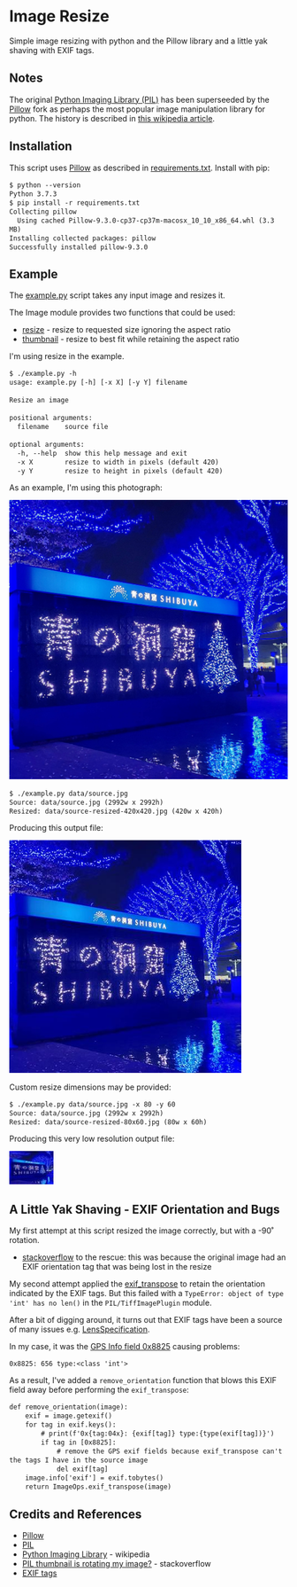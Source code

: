 # Image Resize

Simple image resizing with python and the Pillow library and a little yak shaving with EXIF tags.

## Notes

The original [Python Imaging Library (PIL)](https://pypi.org/project/PIL/) has been superseeded by
the [Pillow](https://pypi.org/project/Pillow/) fork as perhaps the most popular image manipulation library for python.
The history is described in [this wikipedia article](https://en.wikipedia.org/wiki/Python_Imaging_Library).

## Installation

This script uses [Pillow](https://pypi.org/project/Pillow/) as described in [requirements.txt](./requirements.txt). Install with pip:

```
$ python --version
Python 3.7.3
$ pip install -r requirements.txt
Collecting pillow
  Using cached Pillow-9.3.0-cp37-cp37m-macosx_10_10_x86_64.whl (3.3 MB)
Installing collected packages: pillow
Successfully installed pillow-9.3.0
```

## Example

The [example.py](./example.py) script takes any input image and resizes it.

The Image module provides two functions that could be used:

* [resize](https://pillow.readthedocs.io/en/stable/reference/Image.html#PIL.Image.Image.resize) - resize to requested size ignoring the aspect ratio
* [thumbnail](https://pillow.readthedocs.io/en/stable/reference/Image.html#PIL.Image.Image.thumbnail) - resize to best fit while retaining the aspect ratio

I'm using resize in the example.

```
$ ./example.py -h
usage: example.py [-h] [-x X] [-y Y] filename

Resize an image

positional arguments:
  filename    source file

optional arguments:
  -h, --help  show this help message and exit
  -x X        resize to width in pixels (default 420)
  -y Y        resize to height in pixels (default 420)
```

As an example, I'm using this photograph:

![source](./data/source.jpg)

```
$ ./example.py data/source.jpg
Source: data/source.jpg (2992w x 2992h)
Resized: data/source-resized-420x420.jpg (420w x 420h)
```

Producing this output file:

![source-resized-420x420](./data/source-resized-420x420.jpg)

Custom resize dimensions may be provided:

```
$ ./example.py data/source.jpg -x 80 -y 60
Source: data/source.jpg (2992w x 2992h)
Resized: data/source-resized-80x60.jpg (80w x 60h)
```

Producing this very low resolution output file:

![source-resized-80x60](./data/source-resized-80x60.jpg)

## A Little Yak Shaving - EXIF Orientation and Bugs

My first attempt at this script resized the image correctly, but with a -90˚ rotation.

* [stackoverflow](https://stackoverflow.com/questions/4228530/pil-thumbnail-is-rotating-my-image) to the rescue: this was because the original image had an EXIF orientation tag that was being lost in the resize

My second attempt applied the
[exif_transpose](https://pillow.readthedocs.io/en/stable/reference/ImageOps.html#PIL.ImageOps.exif_transpose)
to retain the orientation indicated by the EXIF tags. But this failed with a `TypeError: object of type 'int' has no len()` in the `PIL/TiffImagePlugin` module.

After a bit of digging around, it turns out that EXIF tags have been a source of many issues e.g. [LensSpecification](https://github.com/python-pillow/Pillow/issues/4346).

In my case, it was the [GPS Info field 0x8825](https://exiftool.org/TagNames/EXIF.html) causing problems:

```
0x8825: 656 type:<class 'int'>
```

As a result, I've added a `remove_orientation` function that blows this EXIF field away before performing the `exif_transpose`:

```
def remove_orientation(image):
    exif = image.getexif()
    for tag in exif.keys():
        # print(f'0x{tag:04x}: {exif[tag]} type:{type(exif[tag])}')
        if tag in [0x8825]:
            # remove the GPS exif fields because exif_transpose can't the tags I have in the source image
            del exif[tag]
    image.info['exif'] = exif.tobytes()
    return ImageOps.exif_transpose(image)
```

## Credits and References

* [Pillow](https://pypi.org/project/Pillow/)
* [PIL](https://pypi.org/project/PIL/)
* [Python Imaging Library](https://en.wikipedia.org/wiki/Python_Imaging_Library) - wikipedia
* [PIL thumbnail is rotating my image?](https://stackoverflow.com/questions/4228530/pil-thumbnail-is-rotating-my-image) - stackoverflow
* [EXIF tags](https://exiftool.org/TagNames/EXIF.html)
